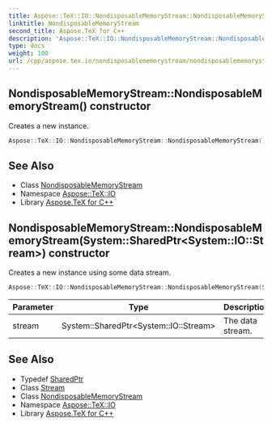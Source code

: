 ```yaml
---
title: Aspose::TeX::IO::NondisposableMemoryStream::NondisposableMemoryStream constructor
linktitle: NondisposableMemoryStream
second_title: Aspose.TeX for C++
description: 'Aspose::TeX::IO::NondisposableMemoryStream::NondisposableMemoryStream constructor. Creates a new instance in C++.'
type: docs
weight: 100
url: /cpp/aspose.tex.io/nondisposablememorystream/nondisposablememorystream/
---
```

## NondisposableMemoryStream::NondisposableMemoryStream() constructor


Creates a new instance.

```cpp
Aspose::TeX::IO::NondisposableMemoryStream::NondisposableMemoryStream()
```

## See Also

* Class [NondisposableMemoryStream](../)
* Namespace [Aspose::TeX::IO](../../)
* Library [Aspose.TeX for C++](../../../)
## NondisposableMemoryStream::NondisposableMemoryStream(System::SharedPtr\<System::IO::Stream\>) constructor


Creates a new instance using some data stream.

```cpp
Aspose::TeX::IO::NondisposableMemoryStream::NondisposableMemoryStream(System::SharedPtr<System::IO::Stream> stream)
```


| Parameter | Type | Description |
| --- | --- | --- |
| stream | System::SharedPtr\<System::IO::Stream\> | The data stream. |

## See Also

* Typedef [SharedPtr](../../../system/sharedptr/)
* Class [Stream](../../../system.io/stream/)
* Class [NondisposableMemoryStream](../)
* Namespace [Aspose::TeX::IO](../../)
* Library [Aspose.TeX for C++](../../../)
